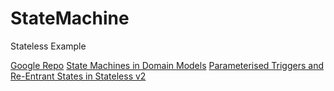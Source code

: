 StateMachine
============

Stateless Example

[Google Repo](https://code.google.com/p/stateless/)
[State Machines in Domain Models](http://blogs.msdn.com/b/nblumhardt/archive/2009/04/16/state-machines-in-domain-models.aspx)
[Parameterised Triggers and Re-Entrant States in Stateless v2](http://blogs.msdn.com/b/nblumhardt/archive/2009/08/30/parameterised-triggers-and-re-entrant-states-in-stateless-v2.aspx)